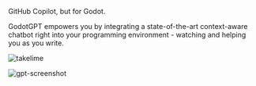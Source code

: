 GitHub Copilot, but for Godot.

GodotGPT empowers you by integrating a state-of-the-art context-aware chatbot right into your programming environment - watching and helping you as you write.

![takelime](https://github.com/jespereggers/GodotGPT/assets/73933309/282d4d93-b264-4dd2-9b5e-8a503dfeffcc)

![gpt-screenshot](https://github.com/jespereggers/GodotGPT/assets/73933309/43f29164-b59d-4f74-9eb3-755b7de2ed14)
